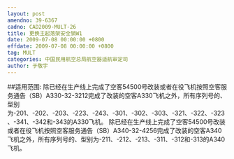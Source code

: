 ```yaml
---
layout: post
amendno: 39-6367
cadno: CAD2009-MULT-26
title: 更换主起落架安全销W1
date: 2009-07-08 00:00:00 +0800
effdate: 2009-07-08 00:00:00 +0800
tag: MULT
categories: 中国民用航空总局航空器适航审定司
author: 于敬宇
---
```


##适用范围:
除已经在生产线上完成了空客54500号改装或者在役飞机按照空客服务通告（SB）A330-32-3212完成了改装的空客A330飞机之外，所有序列号的、型别为-201、-202、-203、-223、-243、-301、-302、-303、-321、-322、-323、-341、-342和-343的A330飞机。
除已经在生产线上完成了空客54500号改装或者在役飞机按照空客服务通告（SB）A340-32-4256完成了改装的空客A340飞机之外，所有序列号的、型别为-211、-212、-213、-311、-312和-313的A340飞机。

